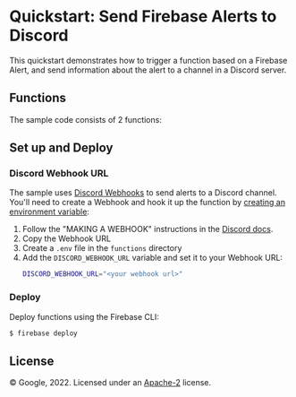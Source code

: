 # Quickstart: Send Firebase Alerts to Discord

This quickstart demonstrates how to trigger a function based on a Firebase Alert, and send information about the alert to a channel in a Discord server.

## Functions
The sample code consists of 2 functions:

## Set up and Deploy

### Discord Webhook URL

The sample uses [Discord Webhooks](https://support.discord.com/hc/en-us/articles/228383668-Intro-to-Webhooks) to send alerts to a Discord channel. You'll need to create a Webhook and hook it up the function by [creating an environment variable](https://firebase.google.com/docs/functions/config-env#env-variables):

1. Follow the "MAKING A WEBHOOK" instructions in the [Discord docs](https://support.discord.com/hc/en-us/articles/228383668-Intro-to-Webhooks). 
1. Copy the Webhook URL
1. Create a `.env` file in the `functions` directory
1. Add the `DISCORD_WEBHOOK_URL` variable and set it to your Webhook URL:
    ```bash
    DISCORD_WEBHOOK_URL="<your webhook url>"
    ```

### Deploy
Deploy functions using the Firebase CLI:

```bash
$ firebase deploy
```

## License

© Google, 2022. Licensed under an [Apache-2](../../../LICENSE) license.

